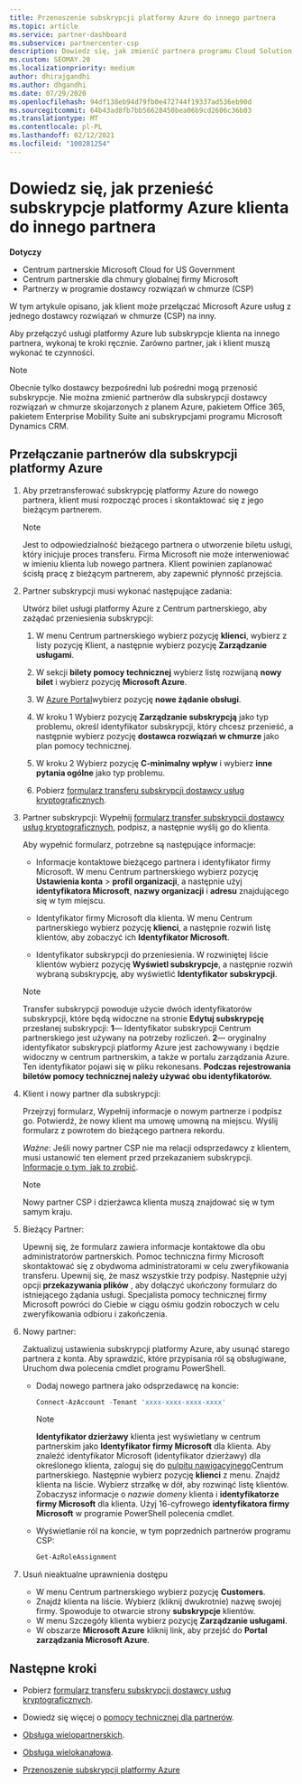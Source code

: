 ```yaml
---
title: Przenoszenie subskrypcji platformy Azure do innego partnera
ms.topic: article
ms.service: partner-dashboard
ms.subservice: partnercenter-csp
description: Dowiedz się, jak zmienić partnera programu Cloud Solution Provider skojarzonego z subskrypcjami platformy Azure klienta.
ms.custom: SEOMAY.20
ms.localizationpriority: medium
author: dhirajgandhi
ms.author: dhgandhi
ms.date: 07/29/2020
ms.openlocfilehash: 94df138eb94d79fb0e472744f19337ad536eb90d
ms.sourcegitcommit: 64b43ad8fb7bb56628450bea06b9cd2606c36b03
ms.translationtype: MT
ms.contentlocale: pl-PL
ms.lasthandoff: 02/12/2021
ms.locfileid: "100281254"
---
```

# <a name="learn-how-to-transfer-a-customers-azure-subscriptions-to-another-partner"></a>Dowiedz się, jak przenieść subskrypcje platformy Azure klienta do innego partnera

**Dotyczy**

- Centrum partnerskie Microsoft Cloud for US Government
- Centrum partnerskie dla chmury globalnej firmy Microsoft
- Partnerzy w programie dostawcy rozwiązań w chmurze (CSP)

W tym artykule opisano, jak klient może przełączać Microsoft Azure usług z jednego dostawcy rozwiązań w chmurze (CSP) na inny.

Aby przełączyć usługi platformy Azure lub subskrypcje klienta na innego partnera, wykonaj te kroki ręcznie. Zarówno partner, jak i klient muszą wykonać te czynności.

>[!Note]  
>Obecnie tylko dostawcy bezpośredni lub pośredni mogą przenosić subskrypcje.
>Nie można zmienić partnerów dla subskrypcji dostawcy rozwiązań w chmurze skojarzonych z planem Azure, pakietem Office 365, pakietem Enterprise Mobility Suite ani subskrypcjami programu Microsoft Dynamics CRM.

## <a name="switch-partners-for-azure-subscriptions"></a>Przełączanie partnerów dla subskrypcji platformy Azure

1. Aby przetransferować subskrypcję platformy Azure do nowego partnera, klient musi rozpocząć proces i skontaktować się z jego bieżącym partnerem.

   >[!Note]
   > Jest to odpowiedzialność bieżącego partnera o utworzenie biletu usługi, który inicjuje proces transferu. Firma Microsoft nie może interweniować w imieniu klienta lub nowego partnera. Klient powinien zaplanować ścisłą pracę z bieżącym partnerem, aby zapewnić płynność przejścia.

2. Partner subskrypcji musi wykonać następujące zadania:

   Utwórz bilet usługi platformy Azure z Centrum partnerskiego, aby zażądać przeniesienia subskrypcji:

   1. W menu Centrum partnerskiego wybierz pozycję **klienci**, wybierz z listy pozycję Klient, a następnie wybierz pozycję **Zarządzanie usługami**. 

   2. W sekcji **bilety pomocy technicznej** wybierz listę rozwijaną **nowy bilet** i wybierz pozycję **Microsoft Azure**.
   
   3. W [Azure Portal](https://portal.azure.com)wybierz pozycję **nowe żądanie obsługi**.
   
   4. W kroku 1 Wybierz pozycję **Zarządzanie subskrypcją** jako typ problemu, określ identyfikator subskrypcji, który chcesz przenieść, a następnie wybierz pozycję **dostawca rozwiązań w chmurze** jako plan pomocy technicznej.
   
   5. W kroku 2 Wybierz pozycję **C-minimalny wpływ** i wybierz **inne pytania ogólne** jako typ problemu.
   
   6. Pobierz [formularz transferu subskrypcji dostawcy usług kryptograficznych](https://query.prod.cms.rt.microsoft.com/cms/api/am/binary/RWwTWC).

3. Partner subskrypcji: Wypełnij [formularz transfer subskrypcji dostawcy usług kryptograficznych](https://query.prod.cms.rt.microsoft.com/cms/api/am/binary/RWwTWC), podpisz, a następnie wyślij go do klienta. 

   Aby wypełnić formularz, potrzebne są następujące informacje:

   - Informacje kontaktowe bieżącego partnera i identyfikator firmy Microsoft. W menu Centrum partnerskiego wybierz pozycję **Ustawienia konta** &gt; **profil organizacji**, a następnie użyj **identyfikatora Microsoft**, **nazwy organizacji** i **adresu** znajdującego się w tym miejscu.

   - Identyfikator firmy Microsoft dla klienta. W menu Centrum partnerskiego wybierz pozycję **klienci**, a następnie rozwiń listę klientów, aby zobaczyć ich **Identyfikator Microsoft**.

   - Identyfikator subskrypcji do przeniesienia. W rozwiniętej liście klientów wybierz pozycję **Wyświetl subskrypcje**, a następnie rozwiń wybraną subskrypcję, aby wyświetlić **Identyfikator subskrypcji**.

   >[!Note]
   >Transfer subskrypcji powoduje użycie dwóch identyfikatorów subskrypcji, które będą widoczne na stronie **Edytuj subskrypcję** przesłanej subskrypcji: **1**— Identyfikator subskrypcji Centrum partnerskiego jest używany na potrzeby rozliczeń. **2**— oryginalny identyfikator subskrypcji platformy Azure jest zachowywany i będzie widoczny w centrum partnerskim, a także w portalu zarządzania Azure. Ten identyfikator pojawi się w pliku rekonesans.  **Podczas rejestrowania biletów pomocy technicznej należy używać obu identyfikatorów.**

4. Klient i nowy partner dla subskrypcji:

   Przejrzyj formularz, Wypełnij informacje o nowym partnerze i podpisz go. Potwierdź, że nowy klient ma umowę umowną na miejscu. Wyślij formularz z powrotem do bieżącego partnera rekordu.

   *Ważne*: Jeśli nowy partner CSP nie ma relacji odsprzedawcy z klientem, musi ustanowić ten element przed przekazaniem subskrypcji. [Informacje o tym, jak to zrobić](request-a-relationship-with-a-customer.md).

   >[!Note]
   >Nowy partner CSP i dzierżawca klienta muszą znajdować się w tym samym kraju. 

5. Bieżący Partner:

   Upewnij się, że formularz zawiera informacje kontaktowe dla obu administratorów partnerskich. Pomoc techniczna firmy Microsoft skontaktować się z obydwoma administratorami w celu zweryfikowania transferu. Upewnij się, że masz wszystkie trzy podpisy. Następnie użyj opcji **przekazywania plików** , aby dołączyć ukończony formularz do istniejącego żądania usługi. Specjalista pomocy technicznej firmy Microsoft powróci do Ciebie w ciągu ośmiu godzin roboczych w celu zweryfikowania odbioru i zakończenia.

6. Nowy partner:

   Zaktualizuj ustawienia subskrypcji platformy Azure, aby usunąć starego partnera z konta. Aby sprawdzić, które przypisania ról są obsługiwane, Uruchom dwa polecenia cmdlet programu PowerShell.

   - Dodaj nowego partnera jako odsprzedawcę na koncie:

     ```powershell
     Connect-AzAccount -Tenant 'xxxx-xxxx-xxxx-xxxx'
     ```

     >[!NOTE]
     > **Identyfikator dzierżawy** klienta jest wyświetlany w centrum partnerskim jako **Identyfikator firmy Microsoft** dla klienta. Aby znaleźć identyfikator Microsoft (identyfikator dzierżawy) dla określonego klienta, zaloguj się do [pulpitu nawigacyjnego](https://partner.microsoft.com/dashboard)Centrum partnerskiego. Następnie wybierz pozycję **klienci** z menu. Znajdź klienta na liście. Wybierz strzałkę w dół, aby rozwinąć listę klientów. Zobaczysz informacje o *nazwie domeny* klienta i **identyfikatorze firmy Microsoft** dla klienta. Użyj 16-cyfrowego **identyfikatora firmy Microsoft** w programie PowerShell polecenia cmdlet.

   - Wyświetlanie ról na koncie, w tym poprzednich partnerów programu CSP:

     ```powershell
     Get-AzRoleAssignment
     ```

7. Usuń nieaktualne uprawnienia dostępu

   - W menu Centrum partnerskiego wybierz pozycję **Customers**.
   - Znajdź klienta na liście. Wybierz (kliknij dwukrotnie) nazwę swojej firmy. Spowoduje to otwarcie strony **subskrypcje** klientów.
   - W menu Szczegóły klienta wybierz pozycję **Zarządzanie usługami**.
   - W obszarze **Microsoft Azure** kliknij link, aby przejść do **Portal zarządzania Microsoft Azure**.

## <a name="next-steps"></a>Następne kroki

- Pobierz [formularz transferu subskrypcji dostawcy usług kryptograficznych](https://query.prod.cms.rt.microsoft.com/cms/api/am/binary/RE4ATIA).

- Dowiedz się więcej o [pomocy technicznej dla partnerów](multipartner.md).

- [Obsługa wielopartnerskich](multipartner.md).
- [Obsługa wielokanałowa](multichannel.md).
- [Przenoszenie subskrypcji platformy Azure](/azure/cost-management-billing/manage/transfer-subscriptions-subscribers-csp)